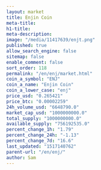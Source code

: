 ```yaml
---
layout: market
title: Enjin Coin
meta-title: 
h1-title: 
meta-description: 
image: "/media/11417639/enjt.png"
published: true
allow_search_engine: false
sitemap: false
enable_comment: false
sort_order: 118
permalink: "/en/enj/market.html"
coin_a_symbol: "ENJ"
coin_a_name: "Enjin Coin"
coin_a_lower_case: "enj"
price_usd: "0.265421"
price_btc: "0.00002259"
24h_volume_usd: "6648790.0"
market_cap_usd: "1000000000.0"
total_supply: "1000000000.0"
available_supply: "756192535.0"
percent_change_1h: "1.79"
percent_change_24h: "-1.13"
percent_change_7d: "16.6"
last_updated: "1517140762"
parent-url: "/en/enj/"
author: Sam
---
```



